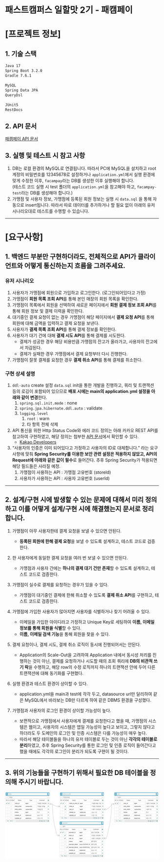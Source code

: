 # 패스트캠퍼스 일할맛 2기 - 패캠페이

# [프로젝트 정보]

## 1. 기술 스택

   ```
   Java 17
   Spring Boot 3.2.0
   Gradle 7.6.1

   MySQL
   Spring Data JPA
   QueryDsl

   JUnit5
   RestDocs
   ```

## 2. API 문서

[패캠페이 API 문서](https://psh10066.github.io/devtaste-facampay/)

## 3. 실행 및 테스트 시 참고 사항

1. DB는 로컬 환경의 MySQL로 연결됩니다. 따라서 PC에 MySQL을 설치하고 root 계정의 비밀번호를 12345678로 설정하거나 `application.yml`에서 실행 환경에 맞게 수정한 이후, `facampay`라는 DB를 생성한 이후 실행해야 합니다.<br>
   (테스트 코드 실행 시 test 폴더의 `application.yml`을 참고해야 하고, `facampay-test`라는 DB를 생성해야 합니다.)
2. 가맹점 및 사용자 정보, 가맹점에 등록된 회원 정보는 실행 시 `data.sql` 을 통해 자동으로 insert됩니다. 따라서 따로 데이터를 추가하거나 할 필요 없이 아래의 유저 시나리오대로 테스트를 수행할 수 있습니다.

---

# [요구사항]

## 1. 백엔드 부분만 구현하더라도, 전체적으로 API가 클라이언트와 어떻게 통신하는지 흐름을 그려주세요.

### 유저 시나리오

1. 사용자가 가맹점에 회원으로 가입하고 로그인한다. (로그인되어있다고 가정)
2. 가맹점이 **회원 목록 조회 API**를 통해 본인 매장의 회원 목록을 확인한다.
3. 가맹점이 목록에서 회원을 선택하여 새로운 페이지에서 **회원 결제 정보 조회 API**를 통해 회원 정보 및 결제 이력을 확인한다.
4. 대기중인 결제 요청이 없는 경우 가맹점이 해당 페이지에서 **결제 요청 API**를 통해 회원에 대해 금액을 입력하고 결제 요청을 보낸다.
5. 사용자가 **결제 목록 조회 API**를 통해 결제 정보를 확인한다.
6. 사용자가 대기 건에 대해 **결제 시도 API**를 통해 결제를 시도한다.
    - 결제가 성공한 경우 해당 비용만큼 가맹점의 잔고가 올라가고, 사용자의 잔고에서 차감된다.
    - 결제가 실패한 경우 가맹점에서 결제 요청부터 다시 진행한다.
7. 가맹점이 잘못 결제를 요청한 경우 **결제 취소 API**를 통해 결제를 취소한다.

### 구현 상세 설명

1. `ddl-auto` create 설정 `data.sql` init을 통한 개발을 진행하고, 쿼리 및 트랜잭션 등의 로깅이 포함되어 있으므로 **배포 시에는 main의 application.yml 설정을 아래와
   같이 변경**한다.
    1. `spring.sql.init.mode` : none
    2. `spring.jpa.hibernate.ddl.auto` : validate
    3. `logging.level`
        1. `root` : warn
        2. 타 항목 전체 삭제
2. API 통신을 위한 Http Status Code와 에러 코드 정의는 아래 카카오 REST API를 참고하여 구현하였고, 해당 정의는
   첨부한 [API 문서](https://psh10066.github.io/devtaste-facampay/)에서 확인할 수 있다.
    - [Kakao Developers](https://developers.kakao.com/docs/latest/ko/rest-api/reference#response-status-code)
3. “사용자의 인증은 이미 되어있다고 가정하고 사용자의 ID로 대체합니다.” 라는 요구사항에 맞춰 **Spring Security를 이용한 보안 관련 설정은 적용하지 않았고, API의 Request에 아래와 같은 값이 필수**로 들어간다. 추후 Spring Security가 적용되면 해당 필드들은 사라질 예정.
    1. 가맹점이 사용하는 API : 가맹점 고유번호 (storeId)
    2. 사용자가 사용하는 API : 사용자 고유번호 (userId)

---

## 2. 설계/구현 시에 발생할 수 있는 문제에 대해서 미리 정의하고 이를 어떻게 설계/구현 시에 해결했는지 문서로 정리합니다.

1. 가맹점이 아무 사용자한테 결제 요청을 보낼 수 있으면 안된다.
    - **등록된 회원에 한해 결제 요청**을 보낼 수 있도록 설계하고, 테스트 코드로 검증한다.

2. 한 사용자에게 동일한 결제 요청을 여러 번 보낼 수 있으면 안된다.
    - 가맹점과 사용자 간에는 **하나의 결제 대기 건만 존재**할 수 있도록 설계하고, 테스트 코드로 검증한다.

3. 가맹점이 실수로 결제를 요청하는 경우가 있을 수 있다.
    - 가맹점이 대기중인 결제에 한해 취소할 수 있도록 **결제 취소 API**를 구현하고, 테스트 코드로 검증한다.

4. 가맹점에 가입한 사용자가 많아지면 사용자를 식별하거나 찾기 어려울 수 있다.
    - 이메일을 가입한 아이디라고 가정하고 Unique Key로 세팅하여 **이름, 이메일 정보를 통해 회원을 식별**할 수 있다.
    - **이름, 이메일 검색 기능**을 통해 회원을 찾을 수 있다.

5. 결제 요청이나, 결제 시도, 결제 취소 로직이 동시에 진행되어서는 안된다.
    - Application의 Scale-Out을 고려하여 Application 내에서 동시성 처리를 진행하는 것이 아닌, 결제를 요청하거나 시도할 때의 조회 쿼리에 **DB의 비관적 쓰기 락**을 수행하고, 해당 row의 수정 로직까지 하나의 트랜잭션 안에 두어 다른 트랜잭션에 대해 동기화를 구현했다.

6. 실행 환경과 테스트 환경이 상이할 수 있다.
    - application.yml을 main과 test에 각각 두고, datasource url만 달리하여 같은 MySQL에서 바라보는 DB만 다르게 하여 같은 DBMS 환경을 구성했다.

7. 가맹점과 사용자의 로그인 환경이 상이할 가능성이 높다.
    - 보편적으로 가맹점에서 사용자에게 결제를 요청한다고 했을 때, 가맹점의 시스템은 웹이고, 사용자의 시스템은 앱일 가능성이 높다고 보이고, 그렇지 않다고 하더라도 두 도메인의 로그인 및 인증 시스템은 다를 가능성이 매우 높다.
    - 따라서 해당 테이블들을 하나의 유저 테이블로 두는 것이 아닌 **각각의 테이블로 분리**하였고, 추후 Spring Security를 통한 로그인 및 인증 로직이 들어간다고 했을 때에도 각각의 로그인이 분리가 되도록 구현이 될 것이다.

---

## 3. 위의 기능들을 구현하기 위해서 필요한 DB 테이블을 정의해 주시기 바랍니다.

![erd.png](erd.png)